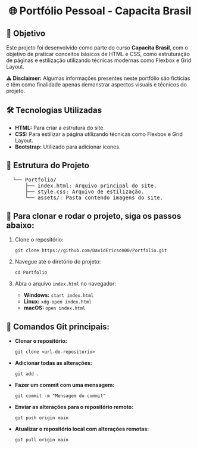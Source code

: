 <h1 align="center">🌐 Portfólio Pessoal - Capacita Brasil</h1>

<h2>📌 Objetivo</h2>
<p>
    Este projeto foi desenvolvido como parte do curso <strong>Capacita Brasil</strong>, com o objetivo de praticar conceitos básicos de HTML e CSS, como estruturação de páginas e estilização utilizando técnicas modernas como Flexbox e Grid Layout.
</p>

<p><strong>⚠️ Disclaimer:</strong> Algumas informações presentes neste portfólio são fictícias e têm como finalidade apenas demonstrar aspectos visuais e técnicos do projeto.</p>

<h2>🛠️ Tecnologias Utilizadas</h2>
<ul>
    <li><strong>HTML:</strong> Para criar a estrutura do site.</li>
    <li><strong>CSS:</strong> Para estilizar a página utilizando técnicas como Flexbox e Grid Layout.</li>
    <li><strong>Bootstrap:</strong> Utilizado para adicionar ícones.</li>
</ul>


<h2>📁 Estrutura do Projeto</h2>
<pre>
  └── Portfolio/
      ├── index.html: Arquivo principal do site.
      ├── style.css: Arquivo de estilização.
      └── assets/: Pasta contendo imagens do site.
</pre>

<h2>🚀 Para clonar e rodar o projeto, siga os passos abaixo:</h2>
<ol>
    <li>Clone o repositório:</li>
    <pre><code>git clone https://github.com/DavidEricson00/Portfolio.git</code></pre>
    <li>Navegue até o diretório do projeto:</li>
    <pre><code>cd Portfolio</code></pre>
    <li>Abra o arquivo <code>index.html</code> no navegador:</li>
    <ul>
        <li><b>Windows:</b> <code>start index.html</code></li>
        <li><b>Linux:</b> <code>xdg-open index.html</code></li>
        <li><b>macOS:</b> <code>open index.html</code></li>
    </ul>
</ol>

<h2>🧰 Comandos Git principais:</h2>
<ul>
    <li><strong>Clonar o repositório:</strong></li>
    <pre><code>git clone &lt;url-do-repositorio&gt;</code></pre>
    <li><strong>Adicionar todas as alterações:</strong></li>
    <pre><code>git add .</code></pre>
    <li><strong>Fazer um commit com uma mensagem:</strong></li>
    <pre><code>git commit -m "Mensagem do commit"</code></pre>
    <li><strong>Enviar as alterações para o repositório remoto:</strong></li>
    <pre><code>git push origin main</code></pre>
    <li><strong>Atualizar o repositório local com alterações remotas:</strong></li>
    <pre><code>git pull origin main</code></pre>
</ul>

